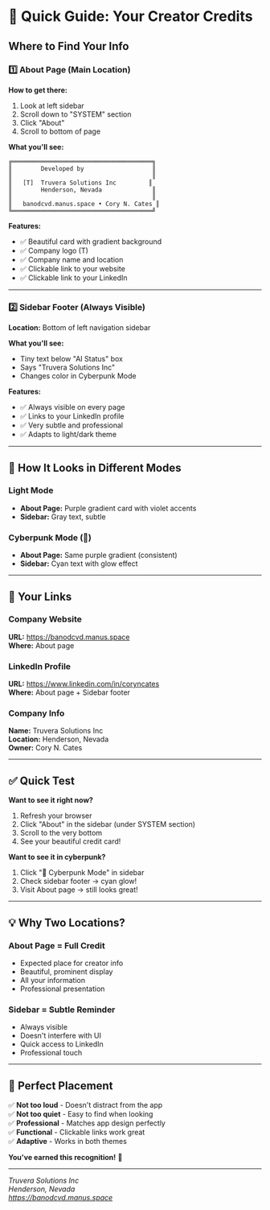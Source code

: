 # 👤 Quick Guide: Your Creator Credits

## Where to Find Your Info

### 1️⃣ About Page (Main Location)
**How to get there:**
1. Look at left sidebar
2. Scroll down to "SYSTEM" section
3. Click "About"
4. Scroll to bottom of page

**What you'll see:**
```
╔═══════════════════════════════════════╗
║        Developed by                   ║
║                                       ║
║   [T]  Truvera Solutions Inc         ║
║        Henderson, Nevada              ║
║                                       ║
║   banodcvd.manus.space • Cory N. Cates ║
╚═══════════════════════════════════════╝
```

**Features:**
- ✅ Beautiful card with gradient background
- ✅ Company logo (T)
- ✅ Company name and location
- ✅ Clickable link to your website
- ✅ Clickable link to your LinkedIn

---

### 2️⃣ Sidebar Footer (Always Visible)
**Location:** Bottom of left navigation sidebar

**What you'll see:**
- Tiny text below "AI Status" box
- Says "Truvera Solutions Inc"
- Changes color in Cyberpunk Mode

**Features:**
- ✅ Always visible on every page
- ✅ Links to your LinkedIn profile
- ✅ Very subtle and professional
- ✅ Adapts to light/dark theme

---

## 🎨 How It Looks in Different Modes

### Light Mode
- **About Page:** Purple gradient card with violet accents
- **Sidebar:** Gray text, subtle

### Cyberpunk Mode (🌆)
- **About Page:** Same purple gradient (consistent)
- **Sidebar:** Cyan text with glow effect

---

## 🔗 Your Links

### Company Website
**URL:** https://banodcvd.manus.space  
**Where:** About page

### LinkedIn Profile
**URL:** https://www.linkedin.com/in/coryncates  
**Where:** About page + Sidebar footer

### Company Info
**Name:** Truvera Solutions Inc  
**Location:** Henderson, Nevada  
**Owner:** Cory N. Cates

---

## ✅ Quick Test

**Want to see it right now?**

1. Refresh your browser
2. Click "About" in the sidebar (under SYSTEM section)
3. Scroll to the very bottom
4. See your beautiful credit card!

**Want to see it in cyberpunk?**

1. Click "🌆 Cyberpunk Mode" in sidebar
2. Check sidebar footer → cyan glow!
3. Visit About page → still looks great!

---

## 💡 Why Two Locations?

### About Page = Full Credit
- Expected place for creator info
- Beautiful, prominent display
- All your information
- Professional presentation

### Sidebar = Subtle Reminder
- Always visible
- Doesn't interfere with UI
- Quick access to LinkedIn
- Professional touch

---

## 🎯 Perfect Placement

✅ **Not too loud** - Doesn't distract from the app  
✅ **Not too quiet** - Easy to find when looking  
✅ **Professional** - Matches app design perfectly  
✅ **Functional** - Clickable links work great  
✅ **Adaptive** - Works in both themes  

**You've earned this recognition!** 🎉

---

*Truvera Solutions Inc*  
*Henderson, Nevada*  
*https://banodcvd.manus.space*
